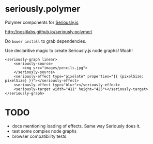 # seriously.polymer

Polymer components for [Seriously.js][1]

http://positlabs.github.io/seriously.polymer/

Do `bower install` to grab dependencies.


Use declaritive magic to create Seriously.js node graphs! Woah!

```
<seriously-graph linear>
	<seriously-source>
		<img src="images/pencils.jpg">
	</seriously-source>
	<seriously-effect type="pixelate" properties="{{ {pixelSize: pixelSize} }}"></seriously-effect>
	<seriously-effect type="blur"></seriously-effect>
	<seriously-target width="411" height="425"></seriously-target>
</seriously-graph>

```


TODO
=====

- docs mentioning loading of effects. Same way Seriously does it.
- test some complex node graphs
- browser compatibility tests

[1]:https://github.com/brianchirls/Seriously.js
